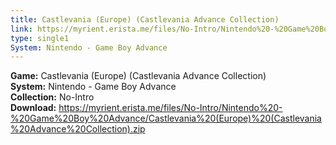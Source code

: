 ```yaml
---
title: Castlevania (Europe) (Castlevania Advance Collection)
link: https://myrient.erista.me/files/No-Intro/Nintendo%20-%20Game%20Boy%20Advance/Castlevania%20(Europe)%20(Castlevania%20Advance%20Collection).zip
type: single1
System: Nintendo - Game Boy Advance
---
```

<b>Game:</b> Castlevania (Europe) (Castlevania Advance Collection)<br>
<b>System:</b> Nintendo - Game Boy Advance<br>
<b>Collection:</b> No-Intro<br>
<b>Download:</b> https://myrient.erista.me/files/No-Intro/Nintendo%20-%20Game%20Boy%20Advance/Castlevania%20(Europe)%20(Castlevania%20Advance%20Collection).zip